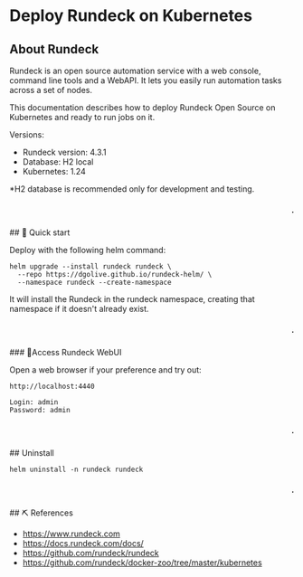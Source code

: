 #  Deploy Rundeck on Kubernetes

## About Rundeck

Rundeck is an open source automation service with a web console, command line tools and a WebAPI. It lets you easily run automation tasks across a set of nodes.

This documentation describes how to deploy Rundeck Open Source on Kubernetes and ready to run jobs on it.

Versions:
- Rundeck version: 4.3.1
- Database: H2 local
- Kubernetes: 1.24

*H2 database is recommended only for development and testing.

<h5 align="right">.</h5>
## 🏁 Quick start

Deploy with the following helm command:
```
helm upgrade --install rundeck rundeck \
  --repo https://dgolive.github.io/rundeck-helm/ \
  --namespace rundeck --create-namespace
```
It will install the Rundeck in the rundeck namespace, creating that namespace if it doesn't already exist.
<h5 align="right">.</h5>
### 🚀Access Rundeck WebUI 

Open a web browser if your preference and try out:

```
http://localhost:4440

Login: admin
Password: admin
```
<h5 align="right">.</h5>
## Uninstall

```
helm uninstall -n rundeck rundeck
```
<h5 align="right">.</h5>
## ⛏️ References


- https://www.rundeck.com
- https://docs.rundeck.com/docs/
- https://github.com/rundeck/rundeck
- https://github.com/rundeck/docker-zoo/tree/master/kubernetes

